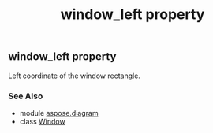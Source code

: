 ﻿---
title: window_left property
second_title: Aspose.Diagram for Python via .NET API References
description: 
type: docs
weight: 290
url: /python-net/aspose.diagram/window/window_left/
is_root: false
---

## window_left property


Left coordinate of the window rectangle.

### See Also
* module [aspose.diagram](../../)
* class [Window](/diagram/python-net/aspose.diagram/window)
